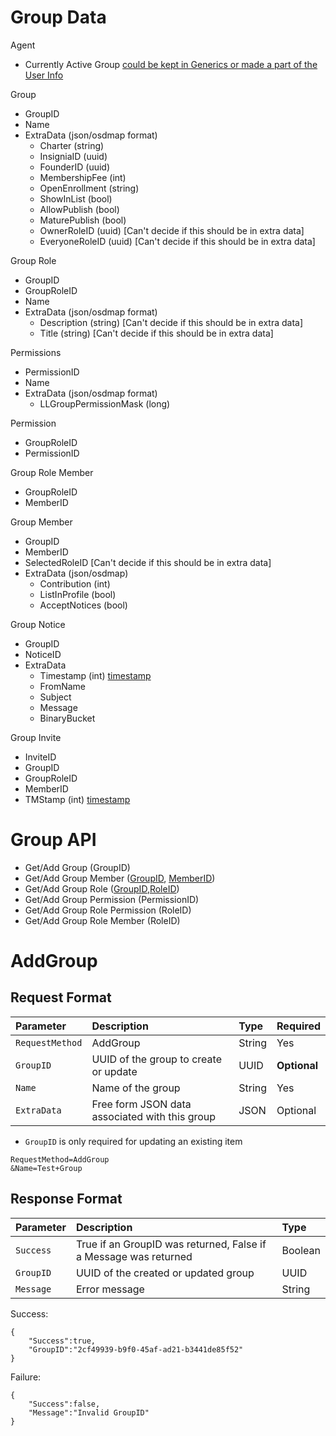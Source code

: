 # Group Data #

Agent
  * Currently Active Group [could be kept in Generics or made a part of the User Info](this.md)

Group
  * GroupID
  * Name
  * ExtraData (json/osdmap format)
    * Charter (string)
    * InsigniaID (uuid)
    * FounderID (uuid)
    * MembershipFee (int)
    * OpenEnrollment (string)
    * ShowInList (bool)
    * AllowPublish (bool)
    * MaturePublish (bool)
    * OwnerRoleID (uuid) [Can't decide if this should be in extra data]
    * EveryoneRoleID (uuid) [Can't decide if this should be in extra data]

Group Role
  * GroupID
  * GroupRoleID
  * Name
  * ExtraData (json/osdmap format)
    * Description (string) [Can't decide if this should be in extra data]
    * Title (string) [Can't decide if this should be in extra data]

Permissions
  * PermissionID
  * Name
  * ExtraData (json/osdmap format)
    * LLGroupPermissionMask (long)

Permission
  * GroupRoleID
  * PermissionID

Group Role Member
  * GroupRoleID
  * MemberID

Group Member
  * GroupID
  * MemberID
  * SelectedRoleID [Can't decide if this should be in extra data]
  * ExtraData (json/osdmap)
    * Contribution (int)
    * ListInProfile (bool)
    * AcceptNotices (bool)

Group Notice
  * GroupID
  * NoticeID
  * ExtraData
    * Timestamp (int) [timestamp](unix.md)
    * FromName
    * Subject
    * Message
    * BinaryBucket

Group Invite
  * InviteID
  * GroupID
  * GroupRoleID
  * MemberID
  * TMStamp (int) [timestamp](unix.md)

# Group API #

  * Get/Add Group (GroupID)
  * Get/Add Group Member ([GroupID](GroupID.md), [MemberID](MemberID.md))
  * Get/Add Group Role ([GroupID](GroupID.md),[RoleID](RoleID.md))
  * Get/Add Group Permission (PermissionID)
  * Get/Add Group Role Permission (RoleID)
  * Get/Add Group Role Member (RoleID)



# AddGroup #

## Request Format ##

| **Parameter** | **Description** | **Type** | **Required** |
|:--------------|:----------------|:---------|:-------------|
|`RequestMethod`|AddGroup         |String    |Yes           |
|`GroupID`      |UUID of the group to create or update|UUID      |**Optional**|
|`Name`         |Name of the group|String    |Yes           |
|`ExtraData`    |Free form JSON data associated with this group|JSON      |Optional      |

  * `GroupID` is only required for updating an existing item

```
RequestMethod=AddGroup
&Name=Test+Group
```

## Response Format ##

| **Parameter** | **Description** | **Type** |
|:--------------|:----------------|:---------|
|`Success`      |True if an GroupID was returned, False if a Message was returned|Boolean   |
|`GroupID`      |UUID of the created or updated group|UUID      |
|`Message`      |Error message    |String    |

Success:

```
{
    "Success":true,
    "GroupID":"2cf49939-b9f0-45af-ad21-b3441de85f52"
}
```

Failure:

```
{
    "Success":false,
    "Message":"Invalid GroupID"
}
```